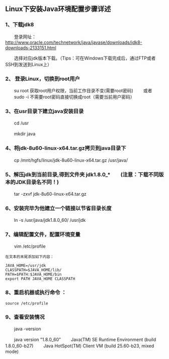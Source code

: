 ## Linux下安装Java环境配置步骤详述

### 1、下载jdk8

　　登录网址：http://www.oracle.com/technetwork/java/javase/downloads/jdk8-downloads-2133151.html

　　选择对应jdk版本下载。（Tips：可在Windows下载完成后，通过FTP或者SSH到发送到Linux上）

### 2、 登录Linux，切换到root用户

　　su root 获取root用户权限，当前工作目录不变(需要root密码)
　　或者
　　sudo -i 不需要root密码直接切换成root（需要当前用户密码）

### 3、在usr目录下建立java安装目录

　　cd /usr

　　mkdir java

### 4、将jdk-8u60-linux-x64.tar.gz拷贝到java目录下

　　cp /mnt/hgfs/linux/jdk-8u60-linux-x64.tar.gz /usr/java/

### 5、解压jdk到当前目录,得到文件夹 jdk1.8.0_*　　(注意：下载不同版本的JDK目录名不同！)

　　tar -zxvf jdk-8u60-linux-x64.tar.gz

### 6、安装完毕为他建立一个链接以节省目录长度

　　ln -s /usr/java/jdk1.8.0_60/ /usr/jdk

### 7、编辑配置文件，配置环境变量

　　vim /etc/profile

    在文本的末尾添加如下内容：
	
    JAVA_HOME=/usr/jdk
    CLASSPATH=$JAVA_HOME/lib/
    PATH=$PATH:$JAVA_HOME/bin
    export PATH JAVA_HOME CLASSPATH
    
### 8、重启机器或执行命令 ：

    source /etc/profile

### 9、查看安装情况

　　java -version

　　java version "1.8.0_60"
　　Java(TM) SE Runtime Environment (build 1.8.0_60-b27)
　　Java HotSpot(TM) Client VM (build 25.60-b23, mixed mode)
